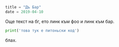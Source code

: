 ```meta
title = "Дъ Бар"
date = 2019-04-10
```

Още текст на бг, <l name="foo">ето линк към фоо</l> и
<l name="bar">линк към бар</l>.

```python
print('това тук е питоньски код')
```

блах.
